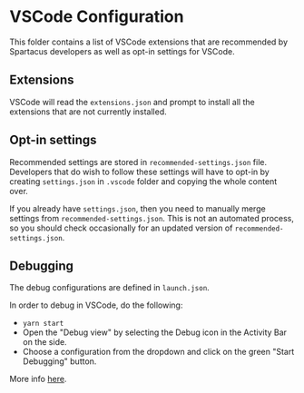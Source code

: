 # VSCode Configuration

This folder contains a list of VSCode extensions that are recommended by Spartacus developers as well as opt-in settings for VSCode.

## Extensions

VSCode will read the `extensions.json` and prompt to install all the extensions that are not currently installed.

## Opt-in settings

Recommended settings are stored in `recommended-settings.json` file. Developers that do wish to follow these settings will have to opt-in by creating `settings.json` in `.vscode` folder and copying the whole content over.

If you already have `settings.json`, then you need to manually merge settings from `recommended-settings.json`. This is not an automated process, so you should check occasionally for an updated version of `recommended-settings.json`.

## Debugging

The debug configurations are defined in `launch.json`.

In order to debug in VSCode, do the following:

- `yarn start`
- Open the "Debug view" by selecting the Debug icon in the Activity Bar on the side.
- Choose a configuration from the dropdown and click on the green "Start Debugging" button.

More info [here](https://code.visualstudio.com/Docs/editor/debugging).
